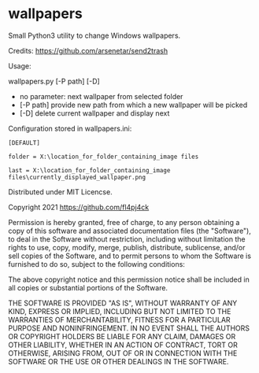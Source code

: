 # wallpapers

Small Python3 utility to change Windows wallpapers.

Credits:
https://github.com/arsenetar/send2trash

Usage:

wallpapers.py [-P path] [-D]

- no parameter: next wallpaper from selected folder
- [-P path] provide new path from which a new wallpaper will be picked
- [-D] delete current wallpaper and display next

Configuration stored in wallpapers.ini:

    [DEFAULT]
    
    folder = X:\location_for_folder_containing_image files
    
    last = X:\location_for_folder_containing_image files\currently_displayed_wallpaper.png


Distributed under MIT Licencse.

Copyright 2021 https://github.com/fl4pj4ck

Permission is hereby granted, free of charge, to any person obtaining
 a copy of this software and associated documentation files (the 
"Software"), to deal in the Software without restriction, including 
without limitation the rights to use, copy, modify, merge, publish, 
distribute, sublicense, and/or sell copies of the Software, and to 
permit persons to whom the Software is furnished to do so, subject to 
the following conditions:

The above copyright notice and this permission notice shall be included in all copies or substantial portions of the Software.

THE SOFTWARE IS PROVIDED "AS IS", WITHOUT WARRANTY OF ANY KIND, 
EXPRESS OR IMPLIED, INCLUDING BUT NOT LIMITED TO THE WARRANTIES OF 
MERCHANTABILITY, FITNESS FOR A PARTICULAR PURPOSE AND NONINFRINGEMENT. 
IN NO EVENT SHALL THE AUTHORS OR COPYRIGHT HOLDERS BE LIABLE FOR ANY 
CLAIM, DAMAGES OR OTHER LIABILITY, WHETHER IN AN ACTION OF CONTRACT, 
TORT OR OTHERWISE, ARISING FROM, OUT OF OR IN CONNECTION WITH THE 
SOFTWARE OR THE USE OR OTHER DEALINGS IN THE SOFTWARE.

